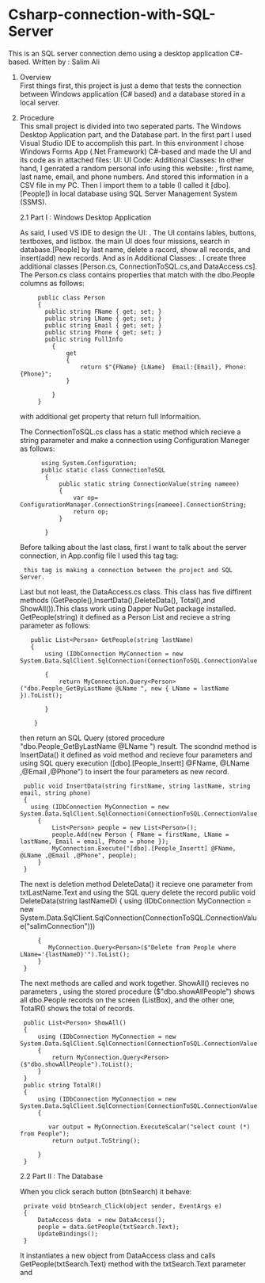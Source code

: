 # Csharp-connection-with-SQL-Server
This is an SQL server connection demo using a desktop application C#-based. Written by : Salim Ali

1. <bold>Overview<bold> <br>
      First things first, this project is just a demo that tests the connection between Windows application (C# based)
    and a database stored in a local server.

2. Procedure <br>
      This small project is divided into two seperated parts. The Windows Desktop Application part, and the Database part.
    In the first part I used Visual Studio IDE to accomplish this part. In this environment I chose Windows Forms App (.Net Framework)
    C#-based and made the UI and its code as in attached files:
        UI:
        UI Code:
        Additional Classes:
    In other hand, I genrated a random personal info using this website: , first name, last name, email, and phone numbers. And stored this 
    information in a CSV file in my PC. Then I import them to a table (I called it [dbo].[People]) in local database using SQL Server Management System (SSMS). 
    
    2.1 Part I : Windows Desktop Application
    
    As said, I used VS IDE to design the UI: . The UI contains lables, buttons, textboxes, and listbox. the main UI does four missions, search
    in database.[People] by last name, delete a racord, show all records, and insert(add) new records. And as in  Additional Classes: .
    I create three additional classes [Person.cs, ConnectionToSQL.cs,and DataAccess.cs]. The Person.cs class contains properties that match
    with the dbo.People columns as follows:
    
            public class Person
            {
              public string FName { get; set; }
              public string LName { get; set; }
              public string Email { get; set; }
              public string Phone { get; set; }
              public string FullInfo
                {
                    get
                    {
                        return $"{FName} {LName}  Email:{Email}, Phone:{Phone}"; 
                    }

                }
            }
     with additional get property that return full Informaition. 
     
     The ConnectionToSQL.cs class has a static method which recieve a string parameter and make a connection using Configuration Maneger
     as follows:   
             
             using System.Configuration;
             public static class ConnectionToSQL
              {
                  public static string ConnectionValue(string nameee)
                  {
                      var op= ConfigurationManager.ConnectionStrings[nameee].ConnectionString;
                      return op;
                  }

              }
      Before talking about the last class, first I want to talk about the server connection, in App.config file I used this tag <xml> tag:
        <connectionStrings>
            <add name="salimConnection" connectionString="Server=.;         // Dot means that the connection is with a local server
            Database=SampleDB;Trusted_Connection=True;"
            providerName="System.Data.SqlClient" />
        </connectionStrings>
        
        this tag is making a connection between the project and SQL Server.
        
      Last but not least, the DataAccess.cs class. This class has five diffirent methods (GetPeople(),InsertData(),DeleteData(),
      Total(),and ShowAll()).This class work using Dapper NuGet package installed.
      GetPeople(string) it defined as a Person List and recieve a string parameter as follows:
     
          public List<Person> GetPeople(string lastName)
          {
              using (IDbConnection MyConnection = new System.Data.SqlClient.SqlConnection(ConnectionToSQL.ConnectionValue("salimConnection")))

              {
                  return MyConnection.Query<Person>("dbo.People_GetByLastName @LName ", new { LName = lastName }).ToList();

              }

           }
      then return an SQL Query (stored procedure "dbo.People_GetByLastName @LName ") result.
      The scondnd method is InsertData() it defined as void method and recieve four parameters and using SQL query execution
      ([dbo].[People_Insertt] @FName, @LName ,@Email ,@Phone") to insert the four parameters as new record.

        public void InsertData(string firstName, string lastName, string email, string phone)
        {
          using (IDbConnection MyConnection = new System.Data.SqlClient.SqlConnection(ConnectionToSQL.ConnectionValue("salimConnection")))
            {
                List<Person> people = new List<Person>();
                people.Add(new Person { FName = firstName, LName = lastName, Email = email, Phone = phone });
                MyConnection.Execute("[dbo].[People_Insertt] @FName, @LName ,@Email ,@Phone", people);
            }
        }
      The next is deletion method DeleteData() it recieve one parameter from txtLastName.Text and using the SQL query delete the record
        public void DeleteData(string lastNameD)
        {
            using (IDbConnection MyConnection = new System.Data.SqlClient.SqlConnection(ConnectionToSQL.ConnectionValue("salimConnection")))

            {
               MyConnection.Query<Person>($"Delete from People where LName='{lastNameD}'").ToList();
            }
        }

      The next methods are called and work together. ShowAll() recieves no parameters , using the stored procedure ($"dbo.showAllPeople")
      shows all dbo.People records on the screen (ListBox), and the other one, TotalR() shows the total of records.
        
        public List<Person> ShowAll()
        {
            using (IDbConnection MyConnection = new System.Data.SqlClient.SqlConnection(ConnectionToSQL.ConnectionValue("salimConnection")))
            {
                return MyConnection.Query<Person>($"dbo.showAllPeople").ToList();
            }
        }
        public string TotalR()
        {
            using (IDbConnection MyConnection = new System.Data.SqlClient.SqlConnection(ConnectionToSQL.ConnectionValue("salimConnection")))
            {
               
               var output = MyConnection.ExecuteScalar("select count (*) from People");
                return output.ToString();
               
            }
        }

        
    
    2.2 Part II : The Database
    
    
    
    
    When you click serach
    button (btnSearch) it behave:
    
        private void btnSearch_Click(object sender, EventArgs e)
        {
            DataAccess data  = new DataAccess();
            people = data.GetPeople(txtSearch.Text);
            UpdateBindings();
        }
     It instantiates a new object from DataAccess class and calls GetPeople(txtSearch.Text) method with the txtSearch.Text parameter and

